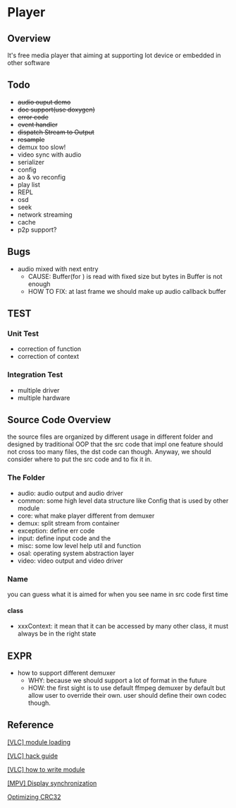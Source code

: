 # Player

## Overview

It's free media player that aiming at supporting Iot device or embedded in other software

## Todo

+ ~~audio ouput demo~~
+ ~~doc support(use doxygen)~~
+ ~~error code~~
+ ~~event handler~~
+ ~~dispatch Stream to Output~~
+ ~~resample~~
+ demux too slow!
+ video sync with audio
+ serializer
+ config
+ ao & vo reconfig
+ play list
+ REPL
+ osd
+ seek
+ network streaming
+ cache
+ p2p support?

## Bugs

+ audio mixed with next entry
    + CAUSE: Buffer(for ) is read with fixed size but bytes in Buffer is not enough
    + HOW TO FIX: at last frame we should make up audio callback buffer

## TEST

### Unit Test

+ correction of function
+ correction of context

### Integration Test

+ multiple driver
+ multiple hardware

## Source Code Overview

the source files are organized by different usage in different folder and designed
by traditional OOP that the src code that impl one feature should not cross 
too many files, the dst code can though. Anyway, we should consider where to put
the src code and to fix it in.

### The Folder

+ audio: audio output and audio driver
+ common: some high level data structure like Config that is used by other module
+ core: what make player different from demuxer
+ demux: split stream from container
+ exception: define err code
+ input: define input code and the
+ misc: some low level help util and function
+ osal: operating system abstraction layer
+ video: video output and video driver

### Name

you can guess what it is aimed for when you see name in src code first time

#### class

+ xxxContext: it mean that it can be accessed by many other class, it must always
be in the right state 

## EXPR

+ how to support different demuxer
    + WHY: because we should support a lot of format in the future
    + HOW: the first sight is to use default ffmpeg demuxer by default but allow user to override their own. 
    user should define their own codec though.

## Reference

[[VLC] module loading](https://wiki.videolan.org/Documentation:VLC_Modules_Loading/)

[[VLC] hack guide](https://wiki.videolan.org/Hacker_Guide/)

[[VLC] how to write module](https://wiki.videolan.org/Hacker_Guide/)

[[MPV] Display synchronization](https://github.com/mpv-player/mpv/wiki/Display-synchronization)

[Optimizing CRC32](https://merrymage.com/lab/crc32/)